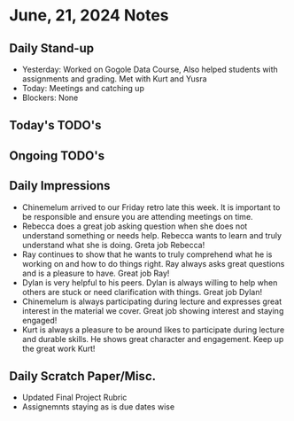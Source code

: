 # June, 21, 2024 Notes



## Daily Stand-up

* Yesterday: Worked on Gogole Data Course, Also helped students with assignments and grading. Met with Kurt and Yusra 
* Today: Meetings and catching up 
* Blockers: None

## Today's TODO's



## Ongoing TODO's



## Daily Impressions
- Chinemelum arrived to our Friday retro late this week. It is important to be responsible and ensure you are attending meetings on time. 
- Rebecca does a great job asking question when she does not understand something or needs help. Rebecca wants to learn and truly understand what she is doing. Greta job Rebecca!
- Ray continues to show that he wants to truly comprehend what he is working on and how to do things right. Ray always asks great questions and is a pleasure to have. Great job Ray!
- Dylan is very helpful to his peers. Dylan is always willing to help when others are stuck or need clarification with things. Great job Dylan!
- Chinemelum is always participating during lecture and expresses great interest in the material we cover. Great job showing interest and staying engaged!
- Kurt is always a pleasure to be around likes to participate during lecture and durable skills. He shows great character and engagement. Keep up the great work Kurt!



## Daily Scratch Paper/Misc. 
- Updated Final Project Rubric
- Assignemnts staying as is due dates wise
